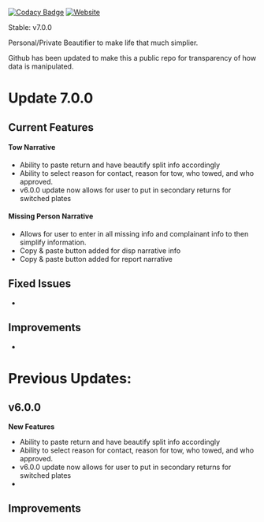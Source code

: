 [![Codacy Badge](https://app.codacy.com/project/badge/Grade/b775839b70364ba89233e4848f653ba7)](https://www.codacy.com?utm_source=github.com&amp;utm_medium=referral&amp;utm_content=Tanner1638/Mystic-Web-Interface&amp;utm_campaign=Badge_Grade)
[![Website](https://img.shields.io/badge/website-visit-brightgreen)](https://script.google.com/macros/s/AKfycbylzMT7iOfBNltHiVBu7dMlfKi5DMiQPrKIvLY2fBZv7FKU05RwxHL-7A_Rdg368t6MFg/exec)

Stable: v7.0.0

Personal/Private Beautifier to make life that much simplier.

Github has been updated to make this a public repo for transparency of how data is manipulated.

# Update 7.0.0

## Current Features
#### Tow Narrative
- Ability to paste return and have beautify split info accordingly
- Ability to select reason for contact, reason for tow, who towed, and who approved.
- v6.0.0 update now allows for user to put in secondary returns for switched plates
#### Missing Person Narrative
- Allows for user to enter in all missing info and complainant info to then simplify information.
- Copy & paste button added for disp narrative info
- Copy & paste button added for report narrative


## Fixed Issues
- 

## Improvements
- 





# Previous Updates:

## v6.0.0
**New Features**
- Ability to paste return and have beautify split info accordingly
- Ability to select reason for contact, reason for tow, who towed, and who approved.
- v6.0.0 update now allows for user to put in secondary returns for switched plates
- 

**Improvements**
- 
